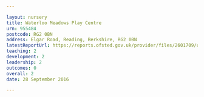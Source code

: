```yaml
---

layout: nursery
title: Waterloo Meadows Play Centre
urn: 955484
postcode: RG2 0BN
address: Elgar Road, Reading, Berkshire, RG2 0BN
latestReportUrl: https://reports.ofsted.gov.uk/provider/files/2601709/urn/955484.pdf
teaching: 2
development: 2
leadership: 2
outcomes: 0
overall: 2
date: 28 September 2016

---
```

